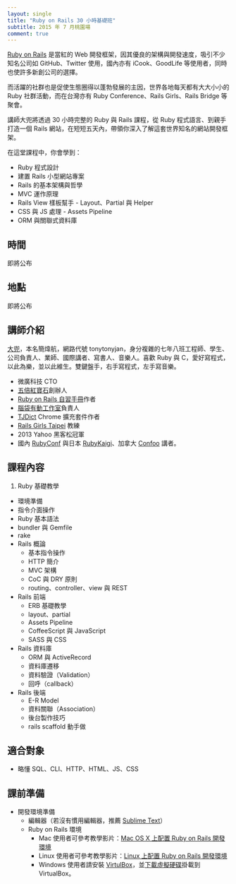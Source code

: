 ```yaml
---
layout: single
title: "Ruby on Rails 30 小時基礎班"
subtitle: 2015 年 7 月桃園場
comment: true
---
```


[Ruby on Rails](http://rubyonrails.org/) 是當紅的 Web 開發框架，因其優良的架構與開發速度，吸引不少知名公司如 GitHub、Twitter 使用，國內亦有 iCook、GoodLife 等使用者，同時也使許多新創公司的選擇。

而活躍的社群也是促使生態圈得以蓬勃發展的主因，世界各地每天都有大大小小的 Ruby 社群活動，而在台灣亦有 Ruby Conference、Rails Girls、Rails Bridge 等聚會。

講師大兜將透過 30 小時完整的 Ruby 與 Rails 課程，從 Ruby 程式語言、到親手打造一個 Rails 網站，在短短五天內，帶領你深入了解這套世界知名的網站開發框架。

在這堂課程中，你會學到：

- Ruby 程式設計
- 建置 Rails 小型網站專案
- Rails 的基本架構與哲學
- MVC 運作原理
- Rails View 樣板幫手 - Layout、Partial 與 Helper
- CSS 與 JS 處理 - Assets Pipeline
- ORM 與關聯式資料庫

## 時間

即將公布

## 地點

即將公布

## 講師介紹

[大兜](http://tonytonyjan.net)，本名簡煒航，網路代號 tonytonyjan，身分複雜的七年八班工程師、學生、公司負責人、業師、國際講者、寫書人、音樂人。喜歡 Ruby 與 C，愛好寫程式，以此為樂，並以此維生。雙鍵盤手，右手寫程式，左手寫音樂。 

- 微廣科技 CTO
- [五倍紅寶石](http://5xruby.tw)創辦人
- [Ruby on Rails 自習手冊](http://tonytonyjan.net/rails-road)作者
- [腦袋有動工作室](http://brainana.com)負責人
- [TJDict](https://chrome.google.com/webstore/detail/caafmojgjlbflohillejdmnghkpcjjpp) Chrome 擴充套件作者
- [Rails Girls Taipei](http://railsgirls.com/taipei) 教練
- 2013 Yahoo 黑客松冠軍
- 國內 [RubyConf](http://rubyconf.tw/2014/) 與日本 [RubyKaigi](http://rubykaigi.org/2014/speakers)、加拿大 [Confoo](http://confoo.ca/en/speaker/weihang-jian) 講者。

## 課程內容

1. Ruby 基礎教學
  - 環境準備
  - 指令介面操作
  - Ruby 基本語法
  - bundler 與 Gemfile
  - rake
- Rails 概論
  - 基本指令操作
  - HTTP 簡介
  - MVC 架構
  - CoC 與 DRY 原則
  - routing、controller、view 與 REST
- Rails 前端
  - ERB 基礎教學
  - layout、partial
  - Assets Pipeline
  - CoffeeScript 與 JavaScript
  - SASS 與 CSS
- Rails 資料庫
  - ORM 與 ActiveRecord
  - 資料庫遷移
  - 資料驗證（Validation）
  - 回呼（callback）
- Rails 後端
  - E-R Model
  - 資料關聯（Association）
  - 後台製作技巧
  - rails scaffold 動手做

## 適合對象

- 略懂 SQL、CLI、HTTP、HTML、JS、CSS

## 課前準備

- 開發環境準備
  - 編輯器（若沒有慣用編輯器，推薦 [Sublime Text](http://www.sublimetext.com/)）
  - Ruby on Rails 環境
    - Mac 使用者可參考教學影片：[Mac OS X 上配置 Ruby on Rails 開發環境](http://5xruby.tw/videos/1)
    - Linux 使用者可參考教學影片：[Linux 上配置 Ruby on Rails 開發環境](http://5xruby.tw/videos/2)
    - Windows 使用者請安裝 [VirtulBox](https://www.virtualbox.org/)，並[下載虛擬硬碟](https://www.dropbox.com/s/7cbvuwu6bl0qohx/rails.vdi?dl=0)掛載到 VirtualBox。